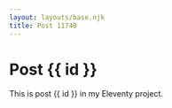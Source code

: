 ```yaml
---
layout: layouts/base.njk
title: Post 11740
---
```


# Post {{ id }}

This is post {{ id }} in my Eleventy project.
